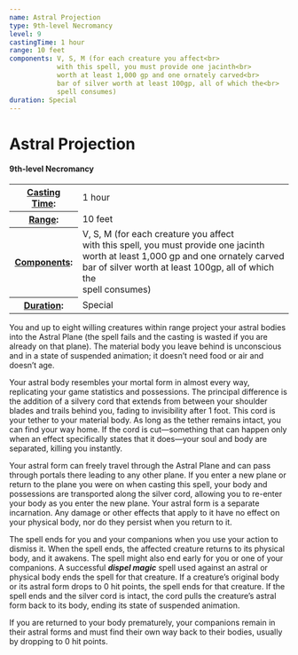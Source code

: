 ```yaml
---
name: Astral Projection
type: 9th-level Necromancy
level: 9
castingTime: 1 hour
range: 10 feet
components: V, S, M (for each creature you affect<br>
			with this spell, you must provide one jacinth<br>
			worth at least 1,000 gp and one ornately carved<br>
			bar of silver worth at least 100gp, all of which the<br>
			spell consumes)
duration: Special
---
```


Astral Projection
=================

#### 9th-level Necromancy

<table cellspacing="0" class="statBlock"><tbody><tr><th><a href="/srd/spellcasting/castingASpell.htm#castingTime">Casting Time</a>:</th><td>1 hour</td></tr><tr><th><a href="/srd/spellcasting/castingASpell.htm#range">Range</a>:</th><td>10 feet</td></tr><tr><th><a href="/srd/spellcasting/castingASpell.htm#components">Components</a>:</th><td>V, S, M (for each creature you affect<br>with this spell, you must provide one jacinth<br>worth at least 1,000 gp and one ornately carved<br>bar of silver worth at least 100gp, all of which the<br>spell consumes)</td></tr><tr><th><a href="/srd/spellcasting/castingASpell.htm#duration">Duration</a>:</th><td>Special</td></tr></tbody></table>

You and up to eight willing creatures within range project your astral bodies into the Astral Plane (the spell fails and the casting is wasted if you are already on that plane). The material body you leave behind is unconscious and in a state of suspended animation; it doesn’t need food or air and doesn’t age.

Your astral body resembles your mortal form in almost every way, replicating your game statistics and possessions. The principal difference is the addition of a silvery cord that extends from between your shoulder blades and trails behind you, fading to invisibility after 1 foot. This cord is your tether to your material body. As long as the tether remains intact, you can find your way home. If the cord is cut—something that can happen only when an effect specifically states that it does—your soul and body are separated, killing you instantly.

Your astral form can freely travel through the Astral Plane and can pass through portals there leading to any other plane. If you enter a new plane or return to the plane you were on when casting this spell, your body and possessions are transported along the silver cord, allowing you to re-enter your body as you enter the new plane. Your astral form is a separate incarnation. Any damage or other effects that apply to it have no effect on your physical body, nor do they persist when you return to it.

The spell ends for you and your companions when you use your action to dismiss it. When the spell ends, the affected creature returns to its physical body, and it awakens. The spell might also end early for you or one of your companions. A successful _**dispel magic**_ spell used against an astral or physical body ends the spell for that creature. If a creature’s original body or its astral form drops to 0 hit points, the spell ends for that creature. If the spell ends and the silver cord is intact, the cord pulls the creature’s astral form back to its body, ending its state of suspended animation.

If you are returned to your body prematurely, your companions remain in their astral forms and must find their own way back to their bodies, usually by dropping to 0 hit points.